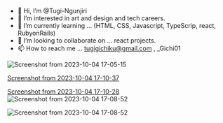 - 👋 Hi, I’m @Tugi-Ngunjiri
- 👀 I’m interested in  art and design and tech careers.
- 🌱 I’m currently learning ... (HTML, CSS, Javascript, TypeScrip, react, RubyonRails)
- 💞️ I’m looking to collaborate on ... react projects.
- 📫 How to reach me ... tugigichiku@gmail.com , _Gichi01

![Screenshot from 2023-10-04 17-05-15](https://github.com/Tugi-Ngunjiri/Tugi-Ngunjiri/assets/102291617/683e0ead-1af9-4659-950d-0ee79a14337b)

[Screenshot from 2023-10-04 17-10-37](https://github.com/Tugi-Ngunjiri/Tugi-Ngunjiri/assets/102291617/68441caf-506e-4fe2-87aa-d44756b7cc7f)

[Screenshot from 2023-10-04 17-10-28](https://github.com/Tugi-Ngunjiri/Tugi-Ngunjiri/assets/102291617/02bba321-9fe1-462d-9ab0-ffe884aff0e8)
![Screenshot from 2023-10-04 17-08-52](https://github.com/Tugi-Ngunjiri/Tugi-Ngunjiri/assets/102291617/35aefc8b-aa8a-4a80-9acd-8b05b2cdff04)


![Screenshot from 2023-10-04 17-08-52](https://github.com/Tugi-Ngunjiri/Tugi-Ngunjiri/assets/102291617/881892f3-876d-40de-9482-62538641f6f7)

<!---
Tugi-Ngunjiri/Tugi-Ngunjiri is a ✨!
 special ✨ repository because its `README.md` (this file) appears on your GitHub profile.
You can click the Preview link to take a look at your changes.
--->

